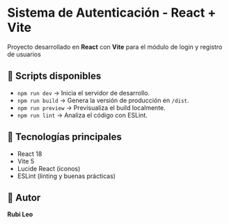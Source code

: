 # Sistema de Autenticación - React + Vite

Proyecto desarrollado en **React** con **Vite** para el módulo de login y registro de usuarios

## 🚀 Scripts disponibles

- `npm run dev` → Inicia el servidor de desarrollo.
- `npm run build` → Genera la versión de producción en `/dist`.
- `npm run preview` → Previsualiza el build localmente.
- `npm run lint` → Analiza el código con ESLint.

## 🧰 Tecnologías principales

- React 18
- Vite 5
- Lucide React (iconos)
- ESLint (linting y buenas prácticas)

## 📄 Autor
**Rubi Leo**
